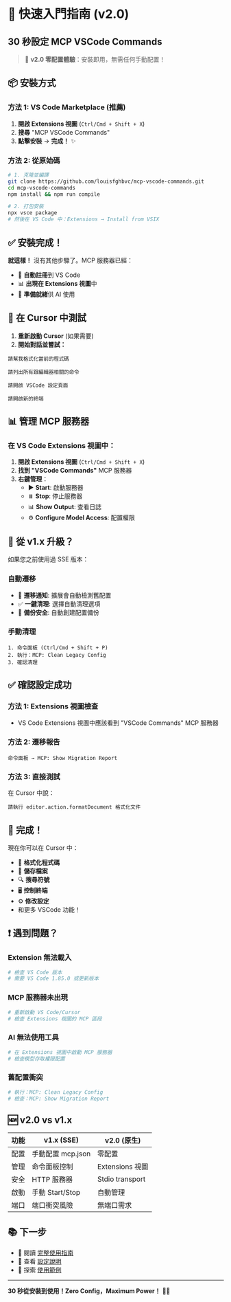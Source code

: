 # 🚀 快速入門指南 (v2.0)

## 30 秒設定 MCP VSCode Commands

> 🎉 **v2.0 零配置體驗**：安裝即用，無需任何手動配置！

## 📦 安裝方式

### 方法 1: VS Code Marketplace (推薦)

1. **開啟 Extensions 視圖** (`Ctrl/Cmd + Shift + X`)
2. **搜尋** "MCP VSCode Commands"
3. **點擊安裝** → **完成！** ✨

### 方法 2: 從原始碼

```bash
# 1. 克隆並編譯
git clone https://github.com/louisfghbvc/mcp-vscode-commands.git
cd mcp-vscode-commands
npm install && npm run compile

# 2. 打包安裝
npx vsce package
# 然後在 VS Code 中：Extensions → Install from VSIX
```

## ✅ 安裝完成！

**就這樣！** 沒有其他步驟了。MCP 服務器已經：
- 🎯 **自動註冊**到 VS Code
- 📊 **出現在 Extensions 視圖**中
- 🚀 **準備就緒**供 AI 使用

## 🎯 在 Cursor 中測試

1. **重新啟動 Cursor** (如果需要)
2. **開始對話並嘗試：**

```
請幫我格式化當前的程式碼
```

```
請列出所有跟編輯器相關的命令
```

```
請開啟 VSCode 設定頁面
```

```
請開啟新的終端
```

## 📊 管理 MCP 服務器

### 在 VS Code Extensions 視圖中：

1. **開啟 Extensions 視圖** (`Ctrl/Cmd + Shift + X`)
2. **找到 "VSCode Commands"** MCP 服務器
3. **右鍵管理**：
   - ▶️ **Start**: 啟動服務器
   - ⏸️ **Stop**: 停止服務器
   - 📊 **Show Output**: 查看日誌
   - ⚙️ **Configure Model Access**: 配置權限

## 🔄 從 v1.x 升級？

如果您之前使用過 SSE 版本：

### 自動遷移
- 📱 **遷移通知**: 擴展會自動檢測舊配置
- ✅ **一鍵清理**: 選擇自動清理選項
- 🧹 **備份安全**: 自動創建配置備份

### 手動清理
```
1. 命令面板 (Ctrl/Cmd + Shift + P)
2. 執行：MCP: Clean Legacy Config
3. 確認清理
```

## ✅ 確認設定成功

### 方法 1: Extensions 視圖檢查
- VS Code Extensions 視圖中應該看到 "VSCode Commands" MCP 服務器

### 方法 2: 遷移報告
```
命令面板 → MCP: Show Migration Report
```

### 方法 3: 直接測試
在 Cursor 中說：
```
請執行 editor.action.formatDocument 格式化文件
```

## 🎉 完成！

現在你可以在 Cursor 中：
- 📝 **格式化程式碼**
- 💾 **儲存檔案**
- 🔍 **搜尋符號**
- 🖥️ **控制終端**
- ⚙️ **修改設定**
- 和更多 VSCode 功能！

## ❗ 遇到問題？

### Extension 無法載入
```bash
# 檢查 VS Code 版本
# 需要 VS Code 1.85.0 或更新版本
```

### MCP 服務器未出現
```bash
# 重新啟動 VS Code/Cursor
# 檢查 Extensions 視圖的 MCP 區段
```

### AI 無法使用工具
```bash
# 在 Extensions 視圖中啟動 MCP 服務器
# 檢查模型存取權限配置
```

### 舊配置衝突
```bash
# 執行：MCP: Clean Legacy Config
# 檢查：MCP: Show Migration Report
```

## 🆕 v2.0 vs v1.x

| 功能 | v1.x (SSE) | v2.0 (原生) |
|------|------------|-------------|
| 配置 | 手動配置 mcp.json | 零配置 |
| 管理 | 命令面板控制 | Extensions 視圖 |
| 安全 | HTTP 服務器 | Stdio transport |
| 啟動 | 手動 Start/Stop | 自動管理 |
| 端口 | 端口衝突風險 | 無端口需求 |

## 📚 下一步

- 📖 閱讀 [完整使用指南](./basic-usage.md)
- 🔧 查看 [設定說明](./README-MCP-Setup.md)
- 🎯 探索 [使用範例](./README.md#使用場景)

---

**30 秒從安裝到使用！Zero Config，Maximum Power！** 🚀✨